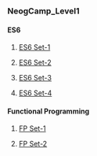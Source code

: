 ### NeogCamp_Level1

#### ES6

1) [ES6 Set-1](https://github.com/gavandivya/NeogCampLevel1/tree/main/ES6QuestionSet1)

2) [ES6 Set-2](https://github.com/gavandivya/NeogCampLevel1/tree/main/ES6QuestionSet2)

3) [ES6 Set-3](https://github.com/gavandivya/NeogCampLevel1/tree/main/ES6QuestionSet3)

4) [ES6 Set-4](https://github.com/gavandivya/NeogCampLevel1/tree/main/ES6QuestionSet4)


#### Functional Programming

1) [FP Set-1](https://github.com/gavandivya/NeogCampLevel1/tree/main/FP-QuestionSet1)

2) [FP Set-2](https://github.com/gavandivya/NeogCampLevel1/tree/main/FP-QuestionSet2)
